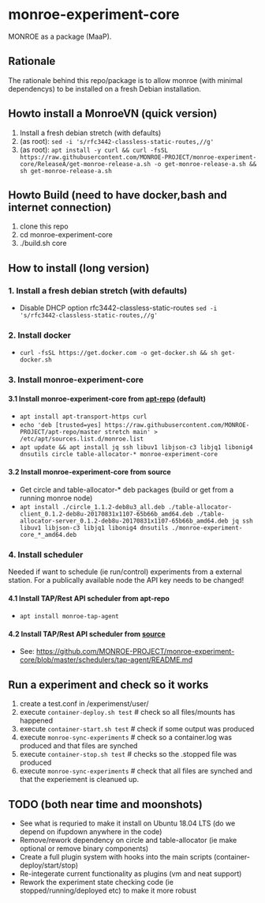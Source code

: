 # monroe-experiment-core
MONROE as a package (MaaP).
 
## Rationale 
The rationale behind this repo/package is to allow monroe (with minimal dependencys) to be installed on a fresh Debian installation.

## Howto install a MonroeVN (quick version) 
1. Install a fresh debian stretch (with defaults)
2. (as root): `sed -i 's/rfc3442-classless-static-routes,//g'`
3. (as root):  ```apt install -y curl && curl -fsSL https://raw.githubusercontent.com/MONROE-PROJECT/monroe-experiment-core/ReleaseA/get-monroe-release-a.sh -o get-monroe-release-a.sh && sh get-monroe-release-a.sh``` 

## Howto Build (need to have docker,bash and internet connection)
1. clone this repo 
2. cd monroe-experiment-core 
3. ./build.sh core 


## How to install (long version) 
### 1. Install a fresh debian stretch (with defaults) 
* Disable DHCP option rfc3442-classless-static-routes `sed -i 's/rfc3442-classless-static-routes,//g'`
### 2. Install docker
* ```curl -fsSL https://get.docker.com -o get-docker.sh && sh get-docker.sh```
### 3. Install monroe-experiment-core
#### 3.1 Install monroe-experiment-core from [apt-repo](https://github.com/MONROE-PROJECT/apt-repo/) (default)
* ```apt install apt-transport-https curl```
* ```echo 'deb [trusted=yes] https://raw.githubusercontent.com/MONROE-PROJECT/apt-repo/master stretch main' > /etc/apt/sources.list.d/monroe.list```
* ```apt update && apt install jq ssh libuv1 libjson-c3 libjq1 libonig4 dnsutils circle table-allocator-* monroe-experiment-core```
#### 3.2 Install monroe-experiment-core from source 
* Get circle and table-allocator-* deb packages (build or get from a running monroe node)
* ```apt install ./circle_1.1.2-deb8u3_all.deb ./table-allocator-client_0.1.2-deb8u-20170831x1107-65b66b_amd64.deb ./table-allocator-server_0.1.2-deb8u-20170831x1107-65b66b_amd64.deb jq ssh libuv1 libjson-c3 libjq1 libonig4 dnsutils ./monroe-experiment-core_*_amd64.deb```
### 4. Install scheduler
Needed if want to schedule (ie run/control) experiments from a external station. 
For a publically available node the API key needs to be changed!
#### 4.1 Install TAP/Rest API scheduler from apt-repo
* ```apt install monroe-tap-agent```
#### 4.2 Install TAP/Rest API scheduler from [source](https://github.com/MONROE-PROJECT/monroe-experiment-core/blob/master/schedulers/tap-agent/)
* See: https://github.com/MONROE-PROJECT/monroe-experiment-core/blob/master/schedulers/tap-agent/README.md

## Run a experiment and check so it works
1. create a test.conf in /experimenst/user/
2. execute ```container-deploy.sh test``` # check so all files/mounts has happened
3. execute ```container-start.sh test``` # check if some output was produced
4. execute ```monroe-sync-experiments``` # check so a container.log was produced and that files are synched
5. execute ```container-stop.sh test``` # checks so the .stopped file was produced
6. execute ```monroe-sync-experiments``` # check that all files are synched and that the experiement is cleanued up.

## TODO (both near time and moonshots)
* See what is requried to make it install on Ubuntu 18.04 LTS (do we depend on ifupdown anywhere in the code)
* Remove/rework dependency on circle and table-allocator (ie make optional or remove binary components)
* Create a full plugin system with hooks into the main scripts (container-deploy/start/stop)
* Re-integerate current functionality as plugins (vm and neat support)
* Rework the experiment state checking code (ie stopped/running/deployed etc) to make it more robust

